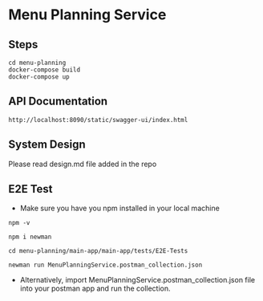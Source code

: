 # Menu Planning Service


## Steps
```
cd menu-planning
docker-compose build
docker-compose up
```

## API Documentation

```
http://localhost:8090/static/swagger-ui/index.html
```

## System Design

Please read design.md file added in the repo

## E2E Test

- Make sure you have you npm installed in your local machine
```
npm -v

npm i newman

cd menu-planning/main-app/main-app/tests/E2E-Tests

newman run MenuPlanningService.postman_collection.json
```

- Alternatively, import MenuPlanningService.postman_collection.json file into your postman app and run the collection.

